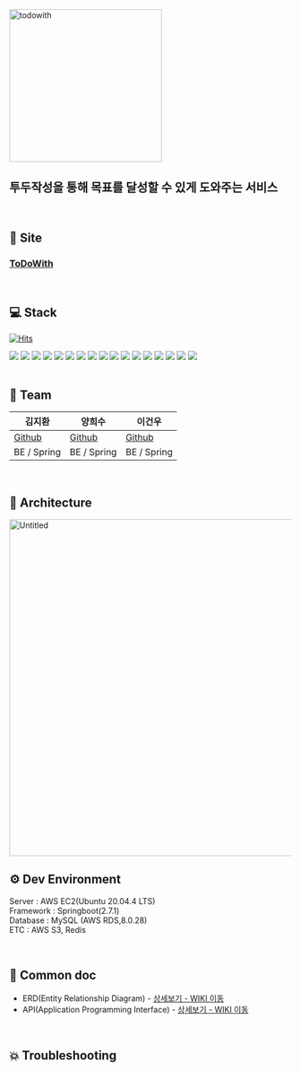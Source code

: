<img width="272" alt="todowith" src="https://user-images.githubusercontent.com/39722357/182074339-6ad06851-2ffa-4510-a788-38dc9f7a28df.png">

## 투두작성을 통해 목표를 달성할 수 있게 도와주는 서비스
<br/>

## 🔗 Site
### [ToDoWith](https://todowith.co.kr/)

<br/>

## 💻 Stack
[![Hits](https://hits.seeyoufarm.com/api/count/incr/badge.svg?url=https%3A%2F%2Fgithub.com%2FHanghaeE5%2FBack-end&count_bg=%2379C83D&title_bg=%23555555&icon=&icon_color=%23E7E7E7&title=hits&edge_flat=false)](https://hits.seeyoufarm.com)
<div>
  <img src="https://img.shields.io/badge/springBoot-6DB33F?style=for-the-badge&logo=spring&logoColor=white">
  <img src="https://img.shields.io/badge/java-007396?style=for-the-badge&logo=java&logoColor=white"> 
  <img src="https://img.shields.io/badge/mysql-4479A1?style=for-the-badge&logo=mysql&logoColor=white">
  <img src="https://img.shields.io/badge/ubuntu-FCC624?style=for-the-badge&logo=linux&logoColor=black"> 
  <img src="https://img.shields.io/badge/amazonaws-232F3E?style=for-the-badge&logo=amazonaws&logoColor=white">
  <img src="https://img.shields.io/badge/amazonec2-FF9900?style=for-the-badge&logo=amazonec2&logoColor=white">
  <img src="https://img.shields.io/badge/amazons3-569A31?style=for-the-badge&logo=amazons3&logoColor=white">
  <img src="https://img.shields.io/badge/github-181717?style=for-the-badge&logo=github&logoColor=white">
  <img src="https://img.shields.io/badge/postman-FF6C37?style=for-the-badge&logo=postman&logoColor=white">
  <img src="https://img.shields.io/badge/swagger-85EA2D?style=for-the-badge&logo=swagger&logoColor=white">
  <img src="https://img.shields.io/badge/redis-DC382D?style=for-the-badge&logo=redis&logoColor=white">
  <img src="https://img.shields.io/badge/apachejmeter-D22128?style=for-the-badge&logo=apachejmeter&logoColor=white">
  <img src="https://img.shields.io/badge/slack-4A154B?style=for-the-badge&logo=slack&logoColor=white">
  <img src="https://img.shields.io/badge/notion-000000?style=for-the-badge&logo=notion&logoColor=white">
  <img src="https://img.shields.io/badge/nginx-009639?style=for-the-badge&logo=nginx&logoColor=white">
  <img src="https://img.shields.io/badge/socket-010101?style=for-the-badge&logo=socket.io&logoColor=white">
  <img src="https://img.shields.io/badge/stomp-010101?style=for-the-badge&logo=&logoColor=white">
</div>

<br/>

## 🧙 Team
|김지환|양희수|이건우|
|---|---|---|
|[Github](https://github.com/Kimjipang)|[Github](https://github.com/hee1su123)|[Github](https://github.com/geonoo)|
|BE / Spring|BE / Spring|BE / Spring|

<br/>

## :santa: Architecture
<img width="600" alt="Untitled" src="https://user-images.githubusercontent.com/39722357/182079424-a011f0ca-2f91-4fae-8cf1-0abe3e41ccaf.png">

<br/>

## ⚙️ Dev Environment
Server : AWS EC2(Ubuntu 20.04.4 LTS) <br/>
Framework : Springboot(2.7.1) <br/>
Database : MySQL (AWS RDS,8.0.28) <br/>
ETC : AWS S3, Redis <br/>

<br/>

## 📝 Common doc

- ERD(Entity Relationship Diagram) - [상세보기 - WIKI 이동]()
- API(Application Programming Interface) - [상세보기 - WIKI 이동]()

<br/> 

## 💥 Troubleshooting
